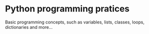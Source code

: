 # Python programming pratices
Basic programming concepts, such as variables, lists, classes, loops, dictionaries and more...
